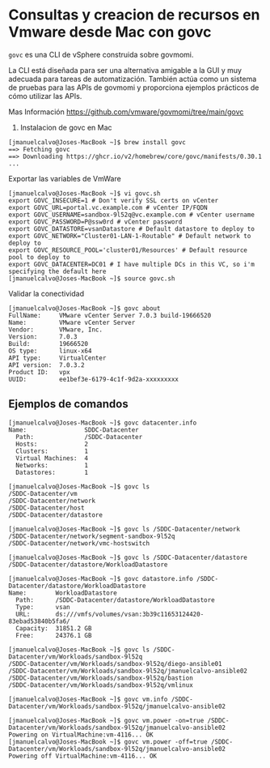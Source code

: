 # Consultas y creacion de recursos en Vmware desde Mac con govc

`govc` es una CLI de vSphere construida sobre govmomi.

La CLI está diseñada para ser una alternativa amigable a la GUI y muy adecuada para tareas de automatización. También actúa como un sistema de pruebas para las APIs de govmomi y proporciona ejemplos prácticos de cómo utilizar las APIs.

Mas Información
https://github.com/vmware/govmomi/tree/main/govc


1. Instalacion de govc en Mac

```
[jmanuelcalvo@Joses-MacBook ~]$ brew install govc
==> Fetching govc
==> Downloading https://ghcr.io/v2/homebrew/core/govc/manifests/0.30.1
...
```

Exportar las variables de VmWare
```
[jmanuelcalvo@Joses-MacBook ~]$ vi govc.sh
export GOVC_INSECURE=1 # Don't verify SSL certs on vCenter
export GOVC_URL=portal.vc.example.com # vCenter IP/FQDN
export GOVC_USERNAME=sandbox-9l52q@vc.example.com # vCenter username
export GOVC_PASSWORD=P@ssw0rd # vCenter password
export GOVC_DATASTORE=vsanDatastore # Default datastore to deploy to
export GOVC_NETWORK="Cluster01-LAN-1-Routable" # Default network to deploy to
export GOVC_RESOURCE_POOL='cluster01/Resources' # Default resource pool to deploy to
export GOVC_DATACENTER=DC01 # I have multiple DCs in this VC, so i'm specifying the default here
[jmanuelcalvo@Joses-MacBook ~]$ source govc.sh
```


Validar la conectividad
```
[jmanuelcalvo@Joses-MacBook ~]$ govc about
FullName:     VMware vCenter Server 7.0.3 build-19666520
Name:         VMware vCenter Server
Vendor:       VMware, Inc.
Version:      7.0.3
Build:        19666520
OS type:      linux-x64
API type:     VirtualCenter
API version:  7.0.3.2
Product ID:   vpx
UUID:         ee1bef3e-6179-4c1f-9d2a-xxxxxxxxx
```

## Ejemplos de comandos

```
[jmanuelcalvo@Joses-MacBook ~]$ govc datacenter.info
Name:                SDDC-Datacenter
  Path:              /SDDC-Datacenter
  Hosts:             2
  Clusters:          1
  Virtual Machines:  4
  Networks:          1
  Datastores:        1
```

```
[jmanuelcalvo@Joses-MacBook ~]$ govc ls
/SDDC-Datacenter/vm
/SDDC-Datacenter/network
/SDDC-Datacenter/host
/SDDC-Datacenter/datastore
```

```
[jmanuelcalvo@Joses-MacBook ~]$ govc ls /SDDC-Datacenter/network
/SDDC-Datacenter/network/segment-sandbox-9l52q
/SDDC-Datacenter/network/vmc-hostswitch
```

```
[jmanuelcalvo@Joses-MacBook ~]$ govc ls /SDDC-Datacenter/datastore
/SDDC-Datacenter/datastore/WorkloadDatastore
```

```
[jmanuelcalvo@Joses-MacBook ~]$ govc datastore.info /SDDC-Datacenter/datastore/WorkloadDatastore
Name:        WorkloadDatastore
  Path:      /SDDC-Datacenter/datastore/WorkloadDatastore
  Type:      vsan
  URL:       ds:///vmfs/volumes/vsan:3b39c11653124420-83ebad53840b5fa6/
  Capacity:  31851.2 GB
  Free:      24376.1 GB  
```

```
[jmanuelcalvo@Joses-MacBook ~]$ govc ls /SDDC-Datacenter/vm/Workloads/sandbox-9l52q
/SDDC-Datacenter/vm/Workloads/sandbox-9l52q/diego-ansible01
/SDDC-Datacenter/vm/Workloads/sandbox-9l52q/jmanuelcalvo-ansible02
/SDDC-Datacenter/vm/Workloads/sandbox-9l52q/bastion
/SDDC-Datacenter/vm/Workloads/sandbox-9l52q/vmlinux
```

```
[jmanuelcalvo@Joses-MacBook ~]$ govc vm.info /SDDC-Datacenter/vm/Workloads/sandbox-9l52q/jmanuelcalvo-ansible02
```


```
[jmanuelcalvo@Joses-MacBook ~]$ govc vm.power -on=true /SDDC-Datacenter/vm/Workloads/sandbox-9l52q/jmanuelcalvo-ansible02
Powering on VirtualMachine:vm-4116... OK
[jmanuelcalvo@Joses-MacBook ~]$ govc vm.power -off=true /SDDC-Datacenter/vm/Workloads/sandbox-9l52q/jmanuelcalvo-ansible02
Powering off VirtualMachine:vm-4116... OK
```




